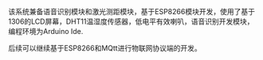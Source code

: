 该系统兼备语音识别模块和激光测距模块，基于ESP8266模块开发，使用了基于1306的LCD屏幕，DHT11温湿度传感器，低电平有效喇叭，语音识别开发模块，编程环境为Arduino Ide.

后续可以继续基于ESP8266和MQtt进行物联网协议端的开发。
